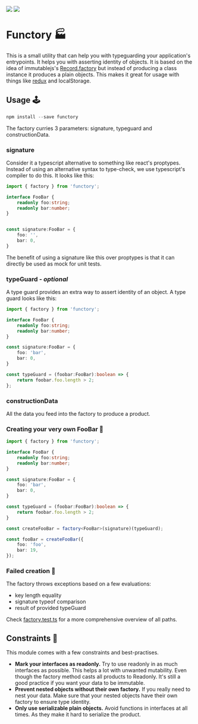 [![](https://travis-ci.org/CarloPalinckx/functory.svg?branch=master)](https://travis-ci.org/CarloPalinckx/functory) [![](https://api.codeclimate.com/v1/badges/8d9185b95792c01646bc/maintainability)](https://codeclimate.com/github/CarloPalinckx/functory/maintainability)

# Functory 🏭

This is a small utility that can help you with typeguarding your application's entrypoints.
It helps you with asserting identity of objects. It is based on the idea of immutablejs's [Record.factory](https://facebook.github.io/immutable-js/docs/#/Record.Factory) but instead of producing a class instance it produces a plain objects.
This makes it great for usage with things like [redux](https://github.com/reactjs/redux) and localStorage. 

## Usage 🕹

```typescript
npm install --save functory
```

The factory curries 3 parameters: signature, typeguard and constructionData.

### signature
Consider it a typescript alternative to something like react's proptypes. Instead of using an alternative syntax to type-check, we use typescript's compiler to do this.
It looks like this:

```typescript
import { factory } from 'functory';

interface FooBar {
    readonly foo:string;
    readonly bar:number;
}


const signature:FooBar = {
    foo: '',
    bar: 0,
}
```
The benefit of using a signature like this over proptypes is that it can directly be used as mock for unit tests.

### typeGuard - *optional*

A type guard provides an extra way to assert identity of an object. A type guard looks like this:
```typescript
import { factory } from 'functory';

interface FooBar {
    readonly foo:string;
    readonly bar:number;
}

const signature:FooBar = {
    foo: 'bar',
    bar: 0,
}

const typeGuard = (foobar:FooBar):boolean => {
    return foobar.foo.length > 2;
};

```

### constructionData
All the data you feed into the factory to produce a product.

### Creating your very own FooBar 🎉

```typescript
import { factory } from 'functory';

interface FooBar {
    readonly foo:string;
    readonly bar:number;
}

const signature:FooBar = {
    foo: 'bar',
    bar: 0,
}

const typeGuard = (foobar:FooBar):boolean => {
    return foobar.foo.length > 2;
}

const createFooBar = factory<FooBar>(signature)(typeGuard);

const fooBar = createFooBar({
    foo: 'foo',
    bar: 19,
});

```

### Failed creation 🙅
The factory throws exceptions based on a few evaluations:
- key length equality
- signature typeof comparison
- result of provided typeGuard

Check [factory.test.ts](https://github.com/CarloPalinckx/functory/blob/master/src/factory/factory.test.ts) for a more comprehensive overview of all paths. 

## Constraints 🚩
This module comes with a few constraints and best-practises.

- **Mark your interfaces as readonly.** Try to use readonly in as much interfaces as possible. This helps a lot with unwanted mutability. Even though the factory method casts all products to Readonly.
It's still a good practice if you want your data to be immutable.
- **Prevent nested objects without their own factory.** If you really need to nest your data. Make sure that your nested objects have their own factory to ensure type identity.
- **Only use serializable plain objects.** Avoid functions in interfaces at all times. As they make it hard to serialize the product.

